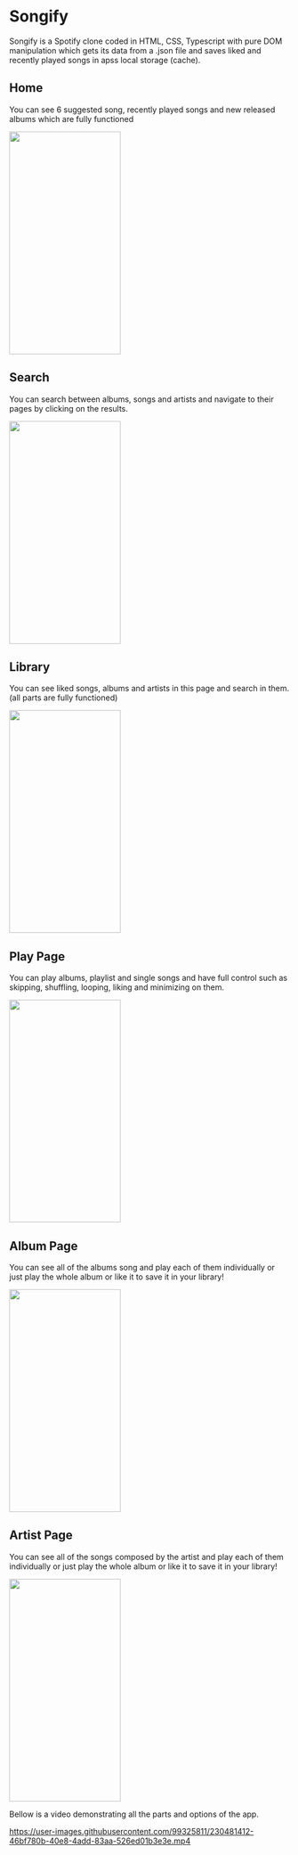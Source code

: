 # Songify
Songify is a Spotify clone coded in HTML, CSS, Typescript with pure DOM manipulation
which gets its data from a .json file and saves liked and recently played songs in apss local storage (cache).




## Home 
You can see 6 suggested song, recently played songs and new released albums which are fully functioned 

<img src="https://user-images.githubusercontent.com/99325811/230476978-67282980-bfd7-495f-b9ef-981dc62e1cb0.png" width="200" height="400" />









## Search
You can search between albums, songs and artists and navigate to their pages by clicking on the results.

<img src="https://user-images.githubusercontent.com/99325811/230477310-b6c61768-c503-46c9-8f65-3a485ef5206d.png" width="200" height="400" />









## Library
You can see liked songs, albums and artists in this page and search in them.(all parts are fully functioned)

<img src="https://user-images.githubusercontent.com/99325811/230477475-5ed21dd3-3b6d-4d07-b538-bf2af8992375.png" width="200" height="400" />









## Play Page 
You can play albums, playlist and single songs and have full control such as  skipping, shuffling, looping, liking and minimizing on them.

<img src="https://user-images.githubusercontent.com/99325811/230477800-f51eb8db-fda9-4f1a-ba69-3df61ace2f04.png" width="200" height="400" />









## Album Page
You can see all of the albums song and play each of them individually or just play the whole album or like it to save it in your library!

<img src="https://user-images.githubusercontent.com/99325811/230478065-bb62ae22-6469-472c-a68c-e7dbb587ef7e.png" width="200" height="400" />









## Artist Page
You can see all of the songs composed by the artist and play each of them individually or just play the whole album or like it to save it in your library!

<img src="https://user-images.githubusercontent.com/99325811/230478267-fe16af5a-18f1-499a-b7ce-647689822e43.png" width="200" height="400" />









Bellow is a video demonstrating all the parts and options of the app.

https://user-images.githubusercontent.com/99325811/230481412-46bf780b-40e8-4add-83aa-526ed01b3e3e.mp4





